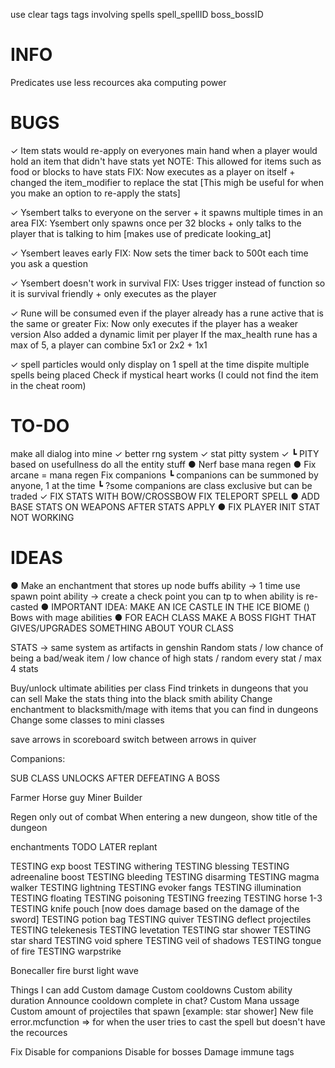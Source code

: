 use clear tags
tags involving spells
spell_spellID
boss_bossID

# INFO
Predicates use less recources aka computing power

# BUGS
✓ Item stats would re-apply on everyones main hand when a player would hold an item that didn't have stats yet
NOTE: This allowed for items such as food or blocks to have stats
FIX: Now executes as a player on itself + changed the item_modifier to replace the stat [This migh be useful for when you make an option to re-apply the stats]

✓ Ysembert talks to everyone on the server + it spawns multiple times in an area
FIX: Ysembert only spawns once per 32 blocks + only talks to the player that is talking to him [makes use of predicate looking_at]

✓ Ysembert leaves early
FIX: Now sets the timer back to 500t each time you ask a question

✓ Ysembert doesn't work in survival
FIX: Uses trigger instead of function so it is survival friendly + only executes as the player

✓ Rune will be consumed even if the player already has a rune active that is the same or greater
Fix: Now only executes if the player has a weaker version
        Also added a dynamic limit per player
        If the max_health rune has a max of 5, a player can combine 5x1 or 2x2 + 1x1 

✓ spell particles would only display on 1 spell at the time dispite multiple spells being placed
Check if mystical heart works (I could not find the item in the cheat room)

# TO-DO
make all dialog into mine
✓ better rng system
✓ stat pitty system
✓  ┗ PITY based on usefullness
do all the entity stuff
● Nerf base mana regen
● Fix arcane = mana regen
Fix companions
 ┗ companions can be summoned by anyone, 1 at the time
 ┗ ?some companions are class exclusive but can be traded
✓ FIX STATS WITH BOW/CROSSBOW
FIX TELEPORT SPELL
● ADD BASE STATS ON WEAPONS AFTER STATS APPLY
● FIX PLAYER INIT STAT NOT WORKING

# IDEAS
● Make an enchantment that stores up node buffs
ability -> 1 time use spawn point
ability -> create a check point you can tp to when ability is re-casted
● IMPORTANT IDEA: MAKE AN ICE CASTLE IN THE ICE BIOME ()
Bows with mage abilities
● FOR EACH CLASS MAKE A BOSS FIGHT THAT GIVES/UPGRADES SOMETHING ABOUT YOUR CLASS

STATS -> same system as artifacts in genshin
Random stats / low chance of being a bad/weak item / low chance of high stats / random every stat / max 4 stats

Buy/unlock ultimate abilities per class
Find trinkets in dungeons that you can sell
Make the stats thing into the black smith ability 
Change enchantment to blacksmith/mage with items that you can find in dungeons
Change some classes to mini classes

<!-- archer -->
save arrows in scoreboard switch between arrows in quiver


Companions:

SUB CLASS UNLOCKS AFTER DEFEATING A BOSS

Farmer
Horse guy
Miner
Builder



Regen only out of combat 
When entering a new dungeon, show title of the dungeon


enchantments
TODO LATER replant

TESTING exp boost 
TESTING withering
TESTING blessing
TESTING adreenaline boost
TESTING bleeding
TESTING disarming
TESTING magma walker
TESTING lightning
TESTING evoker fangs
TESTING illumination
TESTING floating
TESTING poisoning
TESTING freezing
TESTING horse 1-3
TESTING knife pouch [now does damage based on the damage of the sword]
TESTING potion bag
TESTING quiver
TESTING deflect projectiles
TESTING telekenesis
TESTING levetation
TESTING star shower
TESTING star shard
TESTING void sphere
TESTING veil of shadows
TESTING tongue of fire
TESTING warpstrike

Bonecaller
fire burst
light wave

Things I can add
        Custom damage
        Custom cooldowns
        Custom ability duration
        Announce cooldown complete in chat?
        Custom Mana ussage
        Custom amount of projectiles that spawn [example: star shower]
        New file error.mcfunction => for when the user tries to cast the spell but doesn't have the recources

Fix
        Disable for companions
        Disable for bosses
        Damage immune tags